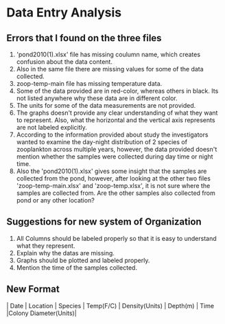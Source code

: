 
# Data Entry Analysis #

## Errors that I found on the three files ##
1. 'pond2010(1).xlsx' file has missing coulumn name, which creates confusion about the data content.
2. Also in the same file there are missing values for some of the data collected.
3. zoop-temp-main file has missing temperature data.
4. Some of the data provided are in red-color, whereas others in black. Its not listed anywhere why these data are in different color.
5. The units for some of the data measurements are not provided. 
6. The graphs doesn't provide any clear understanding of what they want to represent. Also, what the horizontal and the vertical axis represents are not labeled explicitly.
7. According to the information provided about study the investigators wanted to examine the day-night distribution of 2 species of zooplankton across multiple years, however, the data provided doesn't mention whether the samples were collected during day time or night time.
8. Also the 'pond2010(1).xlsx' gives some insight that the samples are collected from the pond, however, after looking at the other two files 'zoop-temp-main.xlsx' and 'zoop-temp.xlsx', it is not sure where the samples are collected from. Are the other samples also collected from pond or any other location?

## Suggestions for new system of Organization ##

1. All Columns should be labeled properly so that it is easy to understand what they represent. 
2. Explain why the datas are missing.
3. Graphs should be plotted and labeled properly.
4. Mention the time of the samples collected. 

## New Format ##

| Date       | Location       | Species       | Temp(F/C)       | Density(Units)       | Depth(m)       | Time      |Colony Diameter(Units)|



